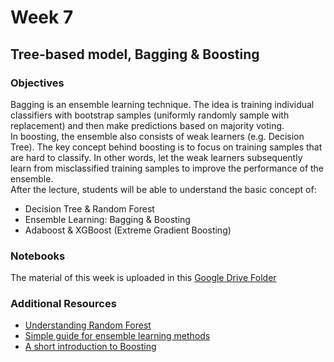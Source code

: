 # Week 7
## Tree-based model, Bagging & Boosting
### Objectives
Bagging is an ensemble learning technique. The idea is training individual classifiers with bootstrap samples (uniformly randomly sample with replacement) and then make predictions based on majority voting.  
In boosting, the ensemble also consists of weak learners (e.g. Decision Tree). The key concept behind boosting is to focus on training samples that are hard to classify. In other words, let the weak learners subsequently learn from misclassified training samples to improve the performance of the ensemble.  
After the lecture, students will be able to understand the basic concept of:  
- Decision Tree & Random Forest
- Ensemble Learning: Bagging & Boosting
- Adaboost & XGBoost (Extreme Gradient Boosting)

### Notebooks
The material of this week is uploaded in this [Google Drive Folder](https://drive.google.com/drive/folders/1TwdPzxckTzkrVEsNHbPQ837kj6gub159)

### Additional Resources
- [Understanding Random Forest](https://towardsdatascience.com/understanding-random-forest-58381e0602d2)
- [Simple guide for ensemble learning methods](https://towardsdatascience.com/simple-guide-for-ensemble-learning-methods-d87cc68705a2)
- [A short introduction to Boosting](http://citeseerx.ist.psu.edu/viewdoc/download?doi=10.1.1.93.5148&rep=rep1&type=pdf)
